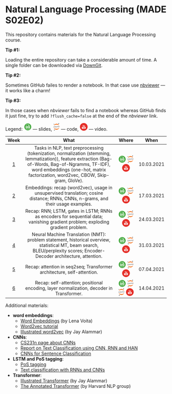# Natural Language Processing (MADE S02E02)
This repository contains materials for the Natural Language Processing course.

**Tip #1:**

Loading the entire repository can take a considerable amount of time. A single folder can be downloaded via [DownGit](https://downgit.github.io/).

**Tip #2:**

Sometimes GitHub failes to render a notebook. In that case use [nbviewer](https://nbviewer.jupyter.org/) — it works like a charm!

**Tip #3:**

In those cases when *nbviewer* fails to find a notebook whereas GitHub finds it just fine, try to add `?flush_cache=false` at the end of the *nbviewer* link.

Legend: ![](https://github.com/Illumaria/made-deep-learning/blob/master/icons/pdf.png) — slides, ![](https://github.com/Illumaria/made-deep-learning/blob/master/icons/jupyter.png) — code, ![](https://github.com/Illumaria/made-deep-learning/blob/master/icons/youtube.png) — video.

Week | What | Where | When
:--: | :--: | :---: | :--:
[1](https://data.mail.ru/curriculum/program/lesson/16177/) | Tasks in NLP, text preprocessing (tokenization, normalization (stemming, lemmatization)), feature extraction (Bag-of-Words, Bag-of-Ngramms, TF-IDF), word embeddings (one-hot, matrix factorization, word2vec, CBOW, Skip-gram, GloVe). | [![](https://github.com/Illumaria/made-deep-learning/blob/master/icons/pdf.png)](https://github.com/Illumaria/made-natural-language-processing/blob/master/01-word-embeddings/01_word_embeddings.pdf) [![](https://github.com/Illumaria/made-deep-learning/blob/master/icons/jupyter.png)](https://nbviewer.jupyter.org/github/Illumaria/made-natural-language-processing/blob/master/01-word-embeddings/01_word_embeddings.ipynb) [![](https://github.com/Illumaria/made-deep-learning/blob/master/icons/youtube.png)](https://youtu.be/UARNjbAF5x4) | 10.03.2021
[2](https://data.mail.ru/curriculum/program/lesson/16178/) | Embeddings: recap (word2vec), usage in unsupervised translation; cosine distance; RNNs, CNNs, n-grams, and their usage examples. | [![](https://github.com/Illumaria/made-deep-learning/blob/master/icons/pdf.png)](https://github.com/Illumaria/made-natural-language-processing/blob/master/02-cnn-for-texts-and-more-embeddings/02_cnn_for_texts_and_more_embeddings.pdf) [![](https://github.com/Illumaria/made-deep-learning/blob/master/icons/jupyter.png)](https://nbviewer.jupyter.org/github/Illumaria/made-natural-language-processing/blob/master/02-cnn-for-texts-and-more-embeddings/02_cnn_for_texts.ipynb) [![](https://github.com/Illumaria/made-deep-learning/blob/master/icons/youtube.png)](https://youtu.be/4MkfeS3Sn2Y) | 17.03.2021
[3](https://data.mail.ru/curriculum/program/lesson/16179/) | Recap: RNN; LSTM, gates in LSTM; RNNs as encoders for sequential data; vanishing gradient problem; exploding gradient problem. | [![](https://github.com/Illumaria/made-deep-learning/blob/master/icons/pdf.png)](https://github.com/Illumaria/made-natural-language-processing/blob/master/03-lstm-gru-vanishing-gradient/03_lstm_gru_vanishing_gradient.pdf) [![](https://github.com/Illumaria/made-deep-learning/blob/master/icons/jupyter.png)](https://nbviewer.jupyter.org/github/Illumaria/made-natural-language-processing/blob/master/03-lstm-gru-vanishing-gradient/03_bilstm_for_pos_tagging.ipynb) [![](https://github.com/Illumaria/made-deep-learning/blob/master/icons/youtube.png)](https://youtu.be/fBROi7v6QNM) | 24.03.2021
[4](https://data.mail.ru/curriculum/program/lesson/16180/) | Neural Machine Translation (NMT): problem statement, historical overview, statistical MT, beam search, BLEU/perplexity scores; Encoder-Decoder architecture, attention. | [![](https://github.com/Illumaria/made-deep-learning/blob/master/icons/pdf.png)](https://github.com/Illumaria/made-natural-language-processing/blob/master/04-machine-translation-and-attention/04_machine_translation_and_attention.pdf) [![](https://github.com/Illumaria/made-deep-learning/blob/master/icons/jupyter.png)](https://nbviewer.jupyter.org/github/Illumaria/made-natural-language-processing/blob/master/04-machine-translation-and-attention/04_attention_basics.ipynb) [![](https://github.com/Illumaria/made-deep-learning/blob/master/icons/youtube.png)](https://youtu.be/2ExTrSrCoKs) | 31.03.2021
[5](https://data.mail.ru/curriculum/program/lesson/16181/) | Recap: attention in seq2seq; Transformer architecture, self-attention. | [![](https://github.com/Illumaria/made-deep-learning/blob/master/icons/pdf.png)](https://github.com/Illumaria/made-natural-language-processing/blob/master/05-self-attention-and-transformer/05_self_attention_and_transformer.pdf) [![](https://github.com/Illumaria/made-deep-learning/blob/master/icons/jupyter.png)](https://nbviewer.jupyter.org/github/Illumaria/made-natural-language-processing/blob/master/05-self-attention-and-transformer/05_tensorboard_and_char_level_machine_translation.ipynb) [![](https://github.com/Illumaria/made-deep-learning/blob/master/icons/youtube.png)](https://youtu.be/938KmoCXh84) | 07.04.2021
[6](https://data.mail.ru/curriculum/program/lesson/16182/) |  Recap: self-attention; positional encoding, layer normalization, decoder in Transformer. | [![](https://github.com/Illumaria/made-deep-learning/blob/master/icons/pdf.png)](https://github.com/Illumaria/made-natural-language-processing/blob/master/06-transformer-and-positional-encoding/06_transformer_and_positional_encoding.pdf) [![](https://github.com/Illumaria/made-deep-learning/blob/master/icons/jupyter.png)](https://nbviewer.jupyter.org/github/Illumaria/made-natural-language-processing/blob/master/06-transformer-and-positional-encoding/06_positional_encoding.ipynb) [![](https://github.com/Illumaria/made-deep-learning/blob/master/icons/jupyter.png)](https://nbviewer.jupyter.org/github/Illumaria/made-natural-language-processing/blob/master/06-transformer-and-positional-encoding/06_seq2seq_nmt_and_tensorboard.ipynb) [![](https://github.com/Illumaria/made-deep-learning/blob/master/icons/youtube.png)](https://youtu.be/6iPcuIcF7Qg) | 14.04.2021

Additional materials:
* **word embeddings**:
  * [Word Embeddings](https://lena-voita.github.io/nlp_course/word_embeddings.html) (by Lena Voita)
  * [Word2vec tutorial](http://mccormickml.com/2016/04/19/word2vec-tutorial-the-skip-gram-model/)
  * [Illustrated word2vec](http://jalammar.github.io/illustrated-word2vec/) (by Jay Alammar)
* **CNNs**:
  * [CS231n page about CNNs](https://cs231n.github.io/convolutional-networks/)
  * [Report on Text Classification using CNN, RNN and HAN](https://medium.com/jatana/report-on-text-classification-using-cnn-rnn-han-f0e887214d5f)
  * [CNNs for Sentence Classification](https://arxiv.org/abs/1408.5882)
* **LSTM and PoS tagging**:
  * [PoS tagging](https://medium.com/analytics-vidhya/part-of-speech-tagging-what-when-why-and-how-9d250e634df6)
  * [Text classification with RNNs and CNNs](https://medium.com/jatana/report-on-text-classification-using-cnn-rnn-han-f0e887214d5f)
* **Transformer**:
  * [Illustrated Transformer](https://jalammar.github.io/illustrated-transformer/) (by Jay Alammar)
  * [The Annotated Transformer](https://nlp.seas.harvard.edu/2018/04/03/attention.html) (by Harvard NLP group)
